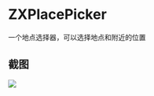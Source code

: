 # ZXPlacePicker
一个地点选择器，可以选择地点和附近的位置
## 截图
![](https://github.com/zhangxing4418/ZXPlacePickerViewController/raw/master/Image/PlacePicker.PNG)
